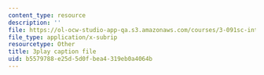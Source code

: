 ```yaml
---
content_type: resource
description: ''
file: https://ol-ocw-studio-app-qa.s3.amazonaws.com/courses/3-091sc-introduction-to-solid-state-chemistry-fall-2010/b5579788e25d5d0fbea4319eb0a4064b_StY_01uUFSY.vtt
file_type: application/x-subrip
resourcetype: Other
title: 3play caption file
uid: b5579788-e25d-5d0f-bea4-319eb0a4064b
---
```


